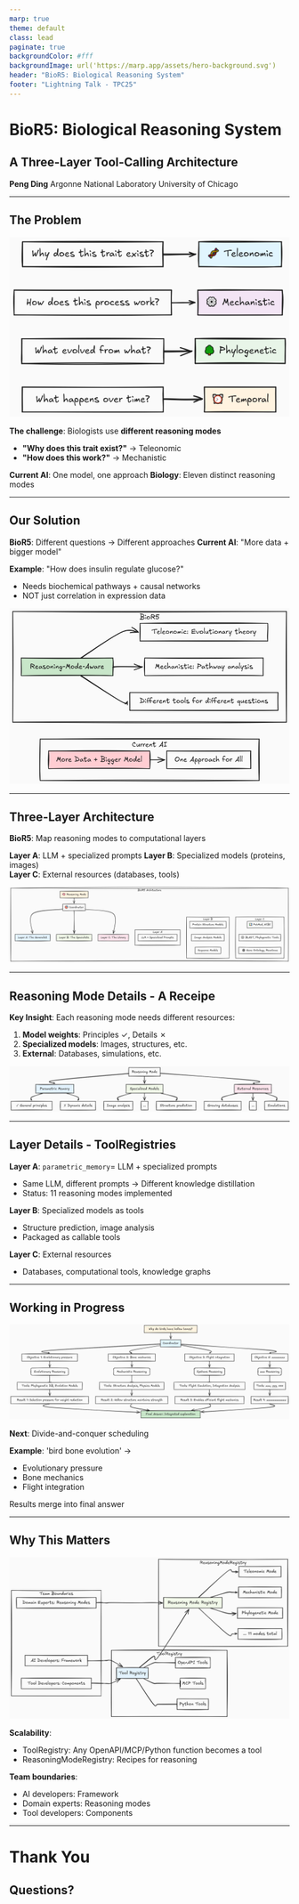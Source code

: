 ```yaml
---
marp: true
theme: default
class: lead
paginate: true
backgroundColor: #fff
backgroundImage: url('https://marp.app/assets/hero-background.svg')
header: "BioR5: Biological Reasoning System"
footer: "Lightning Talk - TPC25"
---
```


<!-- _class: lead -->

# BioR5: Biological Reasoning System

## A Three-Layer Tool-Calling Architecture

**Peng Ding**
Argonne National Laboratory
University of Chicago

---

## The Problem

![bg right:50% 90%](figures/reasoning_examples.png)

**The challenge**: Biologists use **different reasoning modes**

- **"Why does this trait exist?"** → Teleonomic
- **"How does this work?"** → Mechanistic

**Current AI**: One model, one approach
**Biology**: Eleven distinct reasoning modes

---

## Our Solution

**BioR5**: Different questions → Different approaches
**Current AI**: "More data + bigger model"

**Example**: "How does insulin regulate glucose?"

- Needs biochemical pathways + causal networks
- NOT just correlation in expression data

![bg right:50% 90%](figures/current_model_vs_BioR5.png)

---

## Three-Layer Architecture

**BioR5**: Map reasoning modes to computational layers

**Layer A**: LLM + specialized prompts
**Layer B**: Specialized models (proteins, images)  
**Layer C**: External resources (databases, tools)

![w:90%](figures/architecture.png)

---

## Reasoning Mode Details - A Receipe

**Key Insight**: Each reasoning mode needs different resources:

1. **Model weights**: Principles ✓, Details ✗
2. **Specialized models**: Images, structures, etc.
3. **External**: Databases, simulations, etc.

![w:90%](figures/reasoning_mode_to_layer_arch.png)

---

## Layer Details - ToolRegistries

**Layer A**: `parametric_memory`= LLM + specialized prompts

- Same LLM, different prompts → Different knowledge distillation
- Status: 11 reasoning modes implemented

**Layer B**: Specialized models as tools

- Structure prediction, image analysis
- Packaged as callable tools

**Layer C**: External resources

- Databases, computational tools, knowledge graphs

---

## Working in Progress

![bg right:65% 90%](figures/triage_planner.png)

**Next**: Divide-and-conquer scheduling

**Example**: 'bird bone evolution' →

- Evolutionary pressure
- Bone mechanics
- Flight integration

Results merge into final answer

---

## Why This Matters

![bg right:50% 90%](figures/team_role_and_dev_role.png)

**Scalability**:

- ToolRegistry: Any OpenAPI/MCP/Python function becomes a tool
- ReasoningModeRegistry: Recipes for reasoning

**Team boundaries**:

- AI developers: Framework
- Domain experts: Reasoning modes
- Tool developers: Components

---

<!-- _class: lead -->

# Thank You

## **Questions?**
